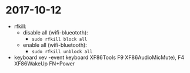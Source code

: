 # 2017-10-12

* rfkill:
    * disable all (wifi-blueototh):
        * `sudo rfkill block all`
    * enable all (wifi-bluetooth):
        * `sudo rfkill unblock all`
* keyboard
xev -event keyboard
XF86Tools F9
XF86AudioMicMute), F4
XF86WakeUp FN+Power

